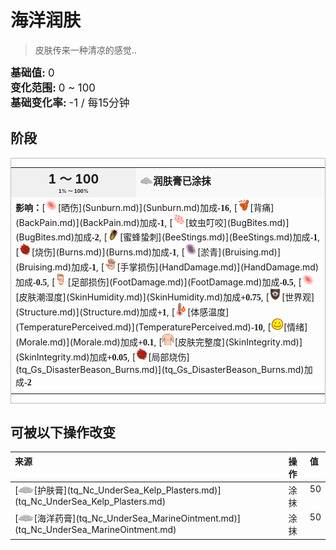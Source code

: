 # 海洋润肤  
> 皮肤传来一种清凉的感觉..  
  
<div style="font-size:1.2em"><b>基础值: </b> 0 </div>  
<div style="font-size:1.2em"><b>变化范围: </b> 0 ~ 100 </div>  
<div style="font-size:1.2em"><b>基础变化率: </b> -1 / 每15分钟 </div>  
  
## 阶段  
<div  style="border:1px solid #BBB"><table><tr style="height:2em;"><td style="background-color:#F0F0F0;text-align:center;width:180px;font-size:1.4em;font-weight:bold;vertical-align:middle;"><div>1 ～ 100<div><div style="font-size:0.4em">1% ～ 100%</div></td><td colspan=2 style="font-size:1.1em;vertical-align:middle;background-color:#F9F9F9;"><div><b><div style="width:20px;display:inline-block;text-align:center"><img decoding="async" src="Sprite/AloeGel.png" href="a.md" style="max-width:20px;max-height:20px;"></div>润肤膏已涂抹</b></div><div style="font-size:0.8em;padding-top:4px;"></div></td></tr><tr><td colspan=2><b>影响：</b>[<div style="width:20px;display:inline-block;text-align:center"><img decoding="async" src="Sprite/Sunburn.png" href="a.md" style="max-width:20px;max-height:20px;"></div>[晒伤](Sunburn.md)](Sunburn.md)加成<span style="font-family:ui-monospace"><b>-16</b></span>, [<div style="width:20px;display:inline-block;text-align:center"><img decoding="async" src="Sprite/Backpain.png" href="a.md" style="max-width:20px;max-height:20px;"></div>[背痛](BackPain.md)](BackPain.md)加成<span style="font-family:ui-monospace"><b>-1</b></span>, [<div style="width:20px;display:inline-block;text-align:center"><img decoding="async" src="Sprite/BugBites.png" href="a.md" style="max-width:20px;max-height:20px;"></div>[蚊虫叮咬](BugBites.md)](BugBites.md)加成<span style="font-family:ui-monospace"><b>-2</b></span>, [<div style="width:20px;display:inline-block;text-align:center"><img decoding="async" src="Sprite/BeeStings.png" href="a.md" style="max-width:20px;max-height:20px;"></div>[蜜蜂蛰刺](BeeStings.md)](BeeStings.md)加成<span style="font-family:ui-monospace"><b>-1</b></span>, [<div style="width:20px;display:inline-block;text-align:center"><img decoding="async" src="Sprite/Abrasion18063.png" href="a.md" style="max-width:20px;max-height:20px;"></div>[烧伤](Burns.md)](Burns.md)加成<span style="font-family:ui-monospace"><b>-1</b></span>, [<div style="width:20px;display:inline-block;text-align:center"><img decoding="async" src="Sprite/Bruise18375.png" href="a.md" style="max-width:20px;max-height:20px;"></div>[淤青](Bruising.md)](Bruising.md)加成<span style="font-family:ui-monospace"><b>-1</b></span>, [<div style="width:20px;display:inline-block;text-align:center"><img decoding="async" src="Sprite/Hand.png" href="a.md" style="max-width:20px;max-height:20px;"></div>[手掌损伤](HandDamage.md)](HandDamage.md)加成<span style="font-family:ui-monospace"><b>-0.5</b></span>, [<div style="width:20px;display:inline-block;text-align:center"><img decoding="async" src="Sprite/Foot.png" href="a.md" style="max-width:20px;max-height:20px;"></div>[足部损伤](FootDamage.md)](FootDamage.md)加成<span style="font-family:ui-monospace"><b>-0.5</b></span>, [<div style="width:20px;display:inline-block;text-align:center"><img decoding="async" src="Sprite/Sunburn.png" href="a.md" style="max-width:20px;max-height:20px;"></div>[皮肤潮湿度](SkinHumidity.md)](SkinHumidity.md)加成<span style="font-family:ui-monospace"><b>+0.75</b></span>, [<div style="width:20px;display:inline-block;text-align:center"><img decoding="async" src="Sprite/Structure.png" href="a.md" style="max-width:20px;max-height:20px;"></div>[世界观](Structure.md)](Structure.md)加成<span style="font-family:ui-monospace"><b>+1</b></span>, [<div style="width:20px;display:inline-block;text-align:center"><img decoding="async" src="Sprite/Hot.png" href="a.md" style="max-width:20px;max-height:20px;"></div>[体感温度](TemperaturePerceived.md)](TemperaturePerceived.md)<span style="font-family:ui-monospace"><b>-10</b></span>, [<div style="width:20px;display:inline-block;text-align:center"><img decoding="async" src="Sprite/Content.png" href="a.md" style="max-width:20px;max-height:20px;"></div>[情绪](Morale.md)](Morale.md)加成<span style="font-family:ui-monospace"><b>+0.1</b></span>, [<div style="width:20px;display:inline-block;text-align:center"><img decoding="async" src="Sprite/WeightNormal.png" href="a.md" style="max-width:20px;max-height:20px;"></div>[皮肤完整度](SkinIntegrity.md)](SkinIntegrity.md)加成<span style="font-family:ui-monospace"><b>+0.05</b></span>, [<div style="width:20px;display:inline-block;text-align:center"><img decoding="async" src="Sprite/tq/DisasterBeason_Burn.png" href="a.md" style="max-width:20px;max-height:20px;"></div>[局部烧伤](tq_Gs_DisasterBeason_Burns.md)](tq_Gs_DisasterBeason_Burns.md)加成<span style="font-family:ui-monospace"><b>-2</b></span></td></tr><tr><td colspan=2></td></tr></table></div>  
  
## 可被以下操作改变  
<table class="table table-bordered" data-toggle="table"  ><thead style=""><tr ><th  style="text-align:left;vertical-align:top;"  >来源</th><th  style="text-align:left;vertical-align:top;"  >操作</th><th  style="text-align:left;vertical-align:top;"  data-sortable="true"  >值</th></tr></thead><tr ><td  style="text-align:left;vertical-align:top;"  >[<div style="width:25px;display:inline-block;text-align:center"><img decoding="async" src="Sprite/AloeVeraGel.png" href="a.md" style="max-width:25px;max-height:25px;"></div>[护肤膏](tq_Nc_UnderSea_Kelp_Plasters.md)](tq_Nc_UnderSea_Kelp_Plasters.md)</td><td  style="text-align:left;vertical-align:top;"  >涂抹</td><td  style="text-align:left;vertical-align:top;"  >50</td></tr><tr ><td  style="text-align:left;vertical-align:top;"  >[<div style="width:25px;display:inline-block;text-align:center"><img decoding="async" src="Sprite/AloeVeraGel.png" href="a.md" style="max-width:25px;max-height:25px;"></div>[海洋药膏](tq_Nc_UnderSea_MarineOintment.md)](tq_Nc_UnderSea_MarineOintment.md)</td><td  style="text-align:left;vertical-align:top;"  >涂抹</td><td  style="text-align:left;vertical-align:top;"  >50</td></tr></tbody></table>  
  


<script>document.title="海洋润肤 - 卡牌生存百科 Card Survival Wiki";</script>